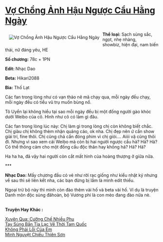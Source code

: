 <a href="https://utruyen.com/vo-chong-anh-hau-nguoc-cau-hang-ngay/19256/" title="Vợ Chồng Ảnh Hậu Ngược Cẩu Hằng Ngày"><h1>Vợ Chồng Ảnh Hậu Ngược Cẩu Hằng Ngày</h1></a><div style="display:table"><img align="right" style="float: left; padding: 10px;" src="https://utruyen.com/images/story/200x260/vo-chong-anh-hau-nguoc-cau-hang-ngay.jpg" alt="Vợ Chồng Ảnh Hậu Ngược Cẩu Hằng Ngày"><b>Thể loại:</b> Sạch sủng sắc, ngọt, nhẹ nhàng, showbiz, hiện đại, nam biến thái, nữ đáng yêu, HE<p></p><b>Số chương:</b> 78c + 1PN<p></p><b>Edit: </b>Nhạc Dao<p></p><b>Beta:</b> Hikari2088<p></p><b>Bìa:</b> Thố Lạt<p></p>Các fan trong lòng như có vạn thảo nê mã chạy qua, mỗi ngày đều chạy, mỗi ngày đều có tiểu vũ trụ muốn bùng nổ.<p></p>Tô Uyển lại không hiểu tại sao mỗi ngày đều bị một đống người gào khóc dưới Weibo của cô. Hình như cô có làm gì đâu.<p></p>Các fan trong lòng lúc này: Chị làm gì trong lòng chị còn không biết chắc. Chị giàu chị không thèm nhận quảng cáo, ok nha. Chị đẹp nên ứ cần show giải trí, fine thôi. Chị cũng chả cần đóng phim vì chị giỏi.... Aiiii vậ cũng thôi đi. Nhưng vì sao xem cái Weibo mà còn bị hai người ngược cẩu hả? Hả? Hả? Có thể thông cảm cho một đống cẩu độc thân hay không hả? Hả? Hả?<p></p>Ha ha ha, đã vậy hai người còn cắt mất hình của hoàng thượng ở giữa nữa.<p></p>***<p></p><b>Nhạc Dao:</b> Mấy chương đầu có vẻ như rời rạc giống như kiểu nhật ký nhưng về sau thì sẽ liên kết nha, các bạn đừng bị lầm là mình edit thiếu.<p></p>Ngoại trừ bộ này thì mình còn đào thêm vài hố và beta vài hố. Ví dụ là truyện Danh môn độc sủng đãhoàn, bộ Vương phi là con mèo đang đào nữa nè.</div><p><br><b>Truyện Hay Khác :</b></p><a href="https://utruyen.com/xuyen-qua-cuong-che-nhieu-phu/16239/" alt="Xuyên Qua: Cưỡng Chế Nhiều Phu">Xuyên Qua: Cưỡng Chế Nhiều Phu</a><br/><a href="https://github.com/quanluxury/ngontinhhot/tree/master/truyenhay/17816/" alt="Tay Súng Bắn Tỉa Lạc Về Thời Tam Quốc">Tay Súng Bắn Tỉa Lạc Về Thời Tam Quốc</a><br/><a href="https://dammy2019.blogspot.com/2019/11/khong-phai-loi-cua-em.html" alt="Không Phải Lỗi Của Em">Không Phải Lỗi Của Em</a><br/><a href="https://github.com/quanluxury/dammy/tree/master/truyenhay/21488/" alt="Minh Nguyệt Chiếu Thiên Sơn">Minh Nguyệt Chiếu Thiên Sơn</a><br/>